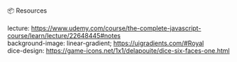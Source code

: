 

📦 Resources<br/> <br/> 
lecture: https://www.udemy.com/course/the-complete-javascript-course/learn/lecture/22648445#notes<br/> 
background-image: linear-gradient; https://uigradients.com/#Royal<br/> 
dice-design: https://game-icons.net/1x1/delapouite/dice-six-faces-one.html<br/> 
